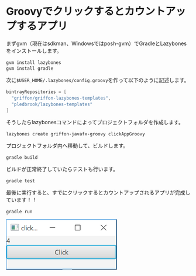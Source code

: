 # Groovyでクリックするとカウントアップするアプリ

まずgvm（現在はsdkman、Windowsではposh-gvm）でGradleとLazybonesをインストールします。

```
gvm install lazybones
gvm install gradle
```

次に```$USER_HOME/.lazybones/config.groovy```を作って以下のように記述します。

```groovy
bintrayRepositories = [
  "griffon/griffon-lazybones-templates",
  "pledbrook/lazybones-templates"
]
```

そうしたらlazybonesコマンドによってプロジェクトフォルダを作成します。

```
lazybones create griffon-javafx-groovy clickAppGroovy
```

プロジェクトフォルダ内へ移動して、ビルドします。

```
gradle build
```

ビルドが正常終了していたらテストも行います。

```
gradle test
```

最後に実行すると、すでにクリックするとカウントアップされるアプリが完成しています！！

```
gradle run
```

![clickAppGroovy](http://github.com/m0t0k1/clickapp/blob/master/clickapp.png)
